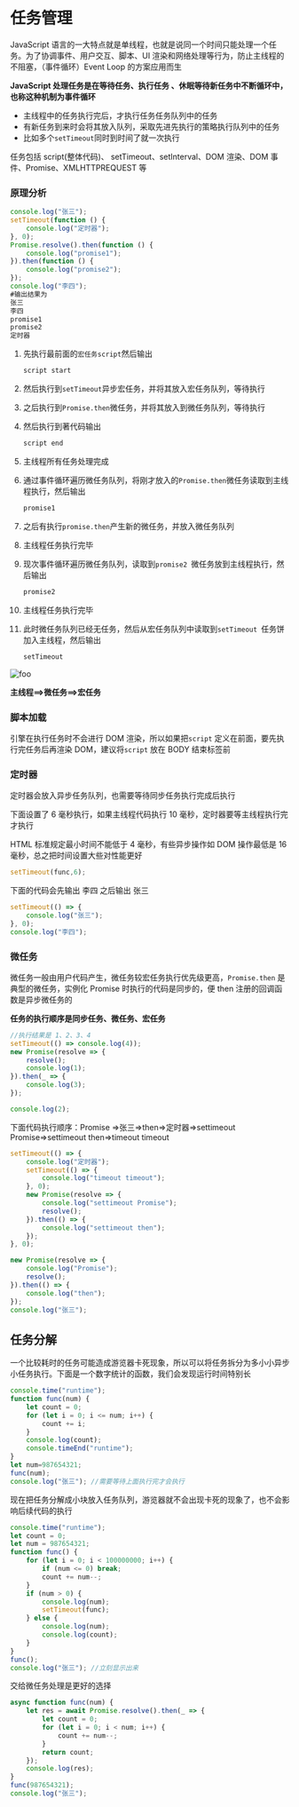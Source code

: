 # 任务管理

JavaScript 语言的一大特点就是单线程，也就是说同一个时间只能处理一个任务。为了协调事件、用户交互、脚本、UI 渲染和网络处理等行为，防止主线程的不阻塞，（事件循环）Event Loop 的方案应用而生

**JavaScript 处理任务是在等待任务、执行任务 、休眠等待新任务中不断循环中，也称这种机制为事件循环**

- 主线程中的任务执行完后，才执行任务任务队列中的任务
- 有新任务到来时会将其放入队列，采取先进先执行的策略执行队列中的任务
- 比如多个`setTimeout`同时到时间了就一次执行

任务包括 script(整体代码)、 setTimeout、setInterval、DOM 渲染、DOM 事件、Promise、XMLHTTPREQUEST 等

### 原理分析

```js
console.log("张三");
setTimeout(function () {
    console.log("定时器");
}, 0);
Promise.resolve().then(function () {
    console.log("promise1");
}).then(function () {
    console.log("promise2");
});
console.log("李四");
#输出结果为
张三
李四
promise1
promise2
定时器
```



1. 先执行最前面的`宏任务script`然后输出

   ```js
   script start
   ```

2. 然后执行到`setTimeout`异步宏任务，并将其放入宏任务队列，等待执行

3. 之后执行到`Promise.then`微任务，并将其放入到微任务队列，等待执行

4. 然后执行到著代码输出

   ```js
   script end
   ```

5. 主线程所有任务处理完成

6. 通过事件循环遍历微任务队列，将刚才放入的`Promise.then`微任务读取到主线程执行，然后输出

   ```js
   promise1
   ```

7. 之后有执行`promise.then`产生新的微任务，并放入微任务队列

8. 主线程任务执行完毕

9. 现次事件循环遍历微任务队列，读取到`promise2 `微任务放到主线程执行，然后输出

   ```js
   promise2
   ```

10. 主线程任务执行完毕

11. 此时微任务队列已经无任务，然后从宏任务队列中读取到`setTimeout `任务饼加入主线程，然后输出

    ```js
    setTimeout
    ```

<img :src="$withBase('/images/proto/06.png')" alt="foo">

**主线程==>微任务==>宏任务**

### 脚本加载

引擎在执行任务时不会进行 DOM 渲染，所以如果把`script` 定义在前面，要先执行完任务后再渲染 DOM，建议将`script` 放在 BODY 结束标签前

###  定时器

定时器会放入异步任务队列，也需要等待同步任务执行完成后执行

下面设置了 6 毫秒执行，如果主线程代码执行 10 毫秒，定时器要等主线程执行完才执行

HTML 标准规定最小时间不能低于 4 毫秒，有些异步操作如 DOM 操作最低是 16 毫秒，总之把时间设置大些对性能更好

```js
setTimeout(func,6);
```

下面的代码会先输出 李四 之后输出 张三

```js
setTimeout(() => {
    console.log("张三");
}, 0);
console.log("李四");
```

### 微任务

微任务一般由用户代码产生，微任务较宏任务执行优先级更高，`Promise.then` 是典型的微任务，实例化 Promise 时执行的代码是同步的，便 then 注册的回调函数是异步微任务的

**任务的执行顺序是同步任务、微任务、宏任务**

```js
//执行结果是 1、2、3、4
setTimeout(() => console.log(4));
new Promise(resolve => {
    resolve();
    console.log(1);
}).then(_ => {
    console.log(3);
});

console.log(2);
```

下面代码执行顺序：Promise =>张三=>then=>定时器=>settimeout Promise=>settimeout then=>timeout timeout

```js
setTimeout(() => {
    console.log("定时器");
    setTimeout(() => {
        console.log("timeout timeout");
    }, 0);
    new Promise(resolve => {
        console.log("settimeout Promise");
        resolve();
    }).then(() => {
        console.log("settimeout then");
    });
}, 0);

new Promise(resolve => {
    console.log("Promise");
    resolve();
}).then(() => {
    console.log("then");
});
console.log("张三");
```

## 任务分解

一个比较耗时的任务可能造成游览器卡死现象，所以可以将任务拆分为多小小异步小任务执行。下面是一个数字统计的函数，我们会发现运行时间特别长

```js
console.time("runtime");
function func(num) {
    let count = 0;
    for (let i = 0; i <= num; i++) {
        count += i;
    }
    console.log(count);
    console.timeEnd("runtime");
}
let num=987654321;
func(num);
console.log("张三"); //需要等待上面执行完才会执行
```

现在把任务分解成小块放入任务队列，游览器就不会出现卡死的现象了，也不会影响后续代码的执行

```js
console.time("runtime");
let count = 0;
let num = 987654321;
function func() {
    for (let i = 0; i < 100000000; i++) {
        if (num <= 0) break;
        count += num--;
    }
    if (num > 0) {
        console.log(num);
        setTimeout(func);
    } else {
        console.log(num);
        console.log(count);
    }
}
func();
console.log("张三"); //立刻显示出来
```

交给微任务处理是更好的选择

```js
async function func(num) {
    let res = await Promise.resolve().then(_ => {
        let count = 0;
        for (let i = 0; i < num; i++) {
            count += num--;
        }
        return count;
    });
    console.log(res);
}
func(987654321);
console.log("张三");
```